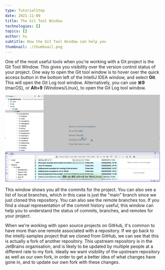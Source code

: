```yaml
---
type: TutorialStep
date: 2021-11-09
title: The Git Tool Window
technologies: []
topics: []
author: hs
subtitle: How the Git Tool Window can help you
thumbnail: ./thumbnail.png
---
```


One of the most useful tools when you're working with a Git project is the Git Tool Window. This gives you visibility over the version control status of your project. One way to open the Git tool window is to hover over the quick access button in the bottom left of the IntelliJ IDEA window, and select **Git**. This will open the Git Log tool window. Alternatively, you can use **⌘9** (macOS), or **Alt+9** (Windows/Linux), to open the Git Log tool window.

![Git Log Tool Window](git-log-tool-window.png)

This window shows you all the commits for the project. You can also see a list of local branches, which in this case is just the "main" branch since we just cloned this repository. You can also see the remote branches too. If you find a visual representation of the commit history useful, this window can help you to understand the status of commits, branches, and remotes for your project.

When we're working with open source projects on GitHub, it's common to have more than one remote associated with a repository. If we go back to the intellij-samples project that we cloned from GitHub, we can see that this is actually a fork of another repository. This upstream repository is in the JetBrains organisation, and is likely to be updated by multiple people at a different rate to my fork. Ideally we want visibility of the upstream repository as well as our own fork, in order to get a better idea of what changes have gone in, and to update our own fork with these changes.